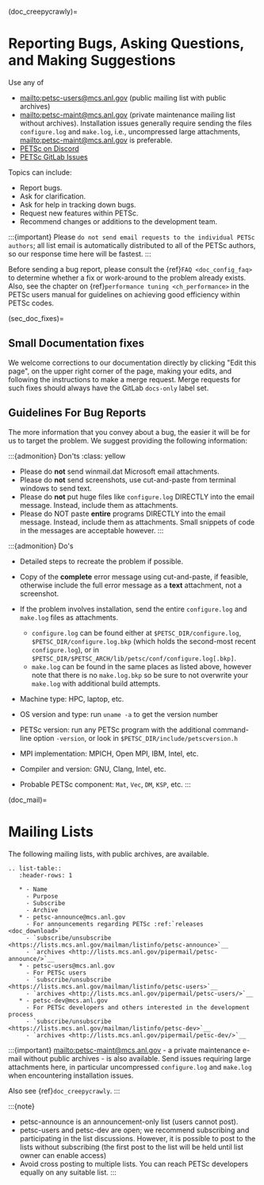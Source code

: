 (doc_creepycrawly)=

# Reporting Bugs, Asking Questions, and Making Suggestions

Use any of

- <mailto:petsc-users@mcs.anl.gov> (public mailing list with public archives)
- <mailto:petsc-maint@mcs.anl.gov> (private maintenance mailing list without archives). Installation
  issues generally require sending the files `configure.log` and `make.log`, i.e., uncompressed large
  attachments, <mailto:petsc-maint@mcs.anl.gov> is preferable.
- [PETSc on Discord](https://discord.gg/Fqm8r6Gcyb)
- [PETSc GitLab Issues](https://gitlab.com/petsc/petsc/-/issues)

Topics can include:

- Report bugs.
- Ask for clarification.
- Ask for help in tracking down bugs.
- Request new features within PETSc.
- Recommend changes or additions to the development team.

:::{important}
Please `do not send email requests to the individual PETSc authors`; all list email
is automatically distributed to all of the PETSc authors, so our response time here
will be fastest.
:::

Before sending a bug report, please consult the {ref}`FAQ <doc_config_faq>` to determine
whether a fix or work-around to the problem already exists. Also, see the chapter on
{ref}`performance tuning <ch_performance>` in the PETSc users manual for guidelines on
achieving good efficiency within PETSc codes.

(sec_doc_fixes)=

## Small Documentation fixes

We welcome corrections to our documentation directly by clicking "Edit this page", on the upper right corner of the page,
making your edits, and following the instructions to make a merge request. Merge requests for such fixes should always have the GitLab `docs-only` label set.

## Guidelines For Bug Reports

The more information that you convey about a bug, the easier it will be for us to target
the problem. We suggest providing the following information:

:::{admonition} Don'ts
:class: yellow

- Please do **not** send winmail.dat Microsoft email attachments.
- Please do **not** send screenshots, use cut-and-paste from terminal windows to send text.
- Please do **not** put huge files like `configure.log` DIRECTLY into the email
  message. Instead, include them as attachments.
- Please do NOT paste **entire** programs DIRECTLY into the email message. Instead,
  include them as attachments. Small snippets of code in the messages are acceptable however.
:::

:::{admonition} Do's
- Detailed steps to recreate the problem if possible.

- Copy of the **complete** error message using cut-and-paste, if feasible, otherwise include the full error
  message as a **text** attachment, not a screenshot.

- If the problem involves installation, send the entire `configure.log` and
  `make.log` files as attachments.

  - `configure.log` can be found either at `$PETSC_DIR/configure.log`,
    `$PETSC_DIR/configure.log.bkp` (which holds the second-most recent
    `configure.log`), or in
    `$PETSC_DIR/$PETSC_ARCH/lib/petsc/conf/configure.log[.bkp]`.
  - `make.log` can be found in the same places as listed above, however note that
    there is no `make.log.bkp` so be sure to not overwrite your `make.log` with
    additional build attempts.

- Machine type: HPC, laptop, etc.

- OS version and type: run `uname -a` to get the version number

- PETSc version: run any PETSc program with the additional command-line option `-version`, or look in
  `$PETSC_DIR/include/petscversion.h`

- MPI implementation: MPICH, Open MPI, IBM, Intel, etc.

- Compiler and version: GNU, Clang, Intel, etc.

- Probable PETSc component: `Mat`, `Vec`, `DM`, `KSP`, etc.
:::

(doc_mail)=

# Mailing Lists

The following mailing lists, with public archives, are available.

```{eval-rst}
.. list-table::
   :header-rows: 1

   * - Name
     - Purpose
     - Subscribe
     - Archive
   * - petsc-announce@mcs.anl.gov
     - For announcements regarding PETSc :ref:`releases <doc_download>`
     - `subscribe/unsubscribe <https://lists.mcs.anl.gov/mailman/listinfo/petsc-announce>`__
     - `archives <http://lists.mcs.anl.gov/pipermail/petsc-announce/>`__
   * - petsc-users@mcs.anl.gov
     - For PETSc users
     - `subscribe/unsubscribe <https://lists.mcs.anl.gov/mailman/listinfo/petsc-users>`__
     - `archives <http://lists.mcs.anl.gov/pipermail/petsc-users/>`__
   * - petsc-dev@mcs.anl.gov
     - For PETSc developers and others interested in the development process
     - `subscribe/unsubscribe <https://lists.mcs.anl.gov/mailman/listinfo/petsc-dev>`__
     - `archives <http://lists.mcs.anl.gov/pipermail/petsc-dev/>`__
```

:::{important}
<mailto:petsc-maint@mcs.anl.gov> - a private maintenance e-mail without public archives - is
also available. Send issues requiring large attachments here, in particular
uncompressed `configure.log` and `make.log` when encountering installation
issues.

Also see {ref}`doc_creepycrawly`.
:::

:::{note}
- petsc-announce is an announcement-only list (users cannot post).
- petsc-users and petsc-dev are open; we recommend subscribing and participating
  in the list discussions. However, it is possible to post to the lists without
  subscribing (the first post to the list will be held until list owner can
  enable access)
- Avoid cross posting to multiple lists. You can reach PETSc developers equally
  on any suitable list.
:::
